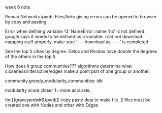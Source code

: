 week 6 note

Roman Networks ipynb: Files/links giving errors can be opened in browser by copy and pasting. 

Error when defining variable 'G' NameError: name 'nx' is not defined. google says it needs to be defined as a variable. I did not downlaod mapping stuff properly. make sure '--- download as ----' is completed 

See the top 5 cities by degree. Delos and Rhodos have double the degrees of the others in the top 5. 

How does it group communities??? algorithms determine what closeness/interactive/edges make a point psrt of one group or another. 

community.greedy_modularity_communities: idk

 modularity score closer 1= more accurate. 

for [[graveyardwk6.ipynb]] copy paste data to make file. 2 files must be created one with Nodes and other with Edges 
